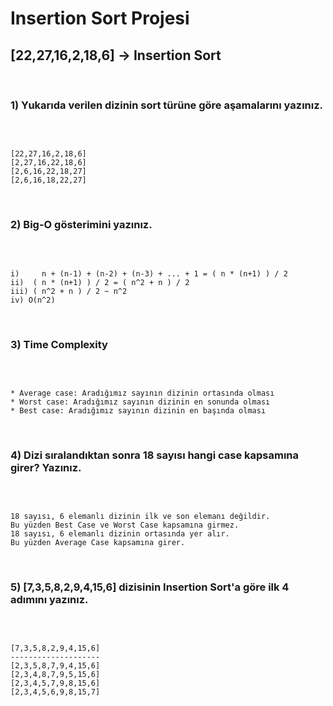 # Insertion Sort Projesi

## [22,27,16,2,18,6] -> Insertion Sort

<br>

### 1) Yukarıda verilen dizinin sort türüne göre aşamalarını yazınız.

<br>

```

[22,27,16,2,18,6]
[2,27,16,22,18,6]
[2,6,16,22,18,27]
[2,6,16,18,22,27]

```

<br>

### 2) Big-O gösterimini yazınız.

<br>

```

i)     n + (n-1) + (n-2) + (n-3) + ... + 1 = ( n * (n+1) ) / 2
ii)  ( n * (n+1) ) / 2 = ( n^2 + n ) / 2
iii) ( n^2 + n ) / 2 ~ n^2
iv) O(n^2)

```

<br>

### 3) Time Complexity

<br>

```

* Average case: Aradığımız sayının dizinin ortasında olması
* Worst case: Aradığımız sayının dizinin en sonunda olması
* Best case: Aradığımız sayının dizinin en başında olması

```

<br>

### 4) Dizi sıralandıktan sonra 18 sayısı hangi case kapsamına girer? Yazınız.

<br>

```

18 sayısı, 6 elemanlı dizinin ilk ve son elemanı değildir.
Bu yüzden Best Case ve Worst Case kapsamına girmez.
18 sayısı, 6 elemanlı dizinin ortasında yer alır.
Bu yüzden Average Case kapsamına girer.

```

<br>

### 5) [7,3,5,8,2,9,4,15,6] dizisinin Insertion Sort'a göre ilk 4 adımını yazınız.

<br>

```

[7,3,5,8,2,9,4,15,6]
--------------------
[2,3,5,8,7,9,4,15,6]
[2,3,4,8,7,9,5,15,6]
[2,3,4,5,7,9,8,15,6]
[2,3,4,5,6,9,8,15,7]

```
